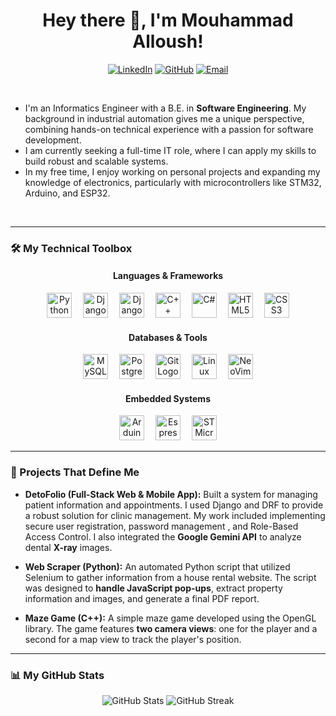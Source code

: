 <h1 align="center">Hey there 👋, I'm Mouhammad Alloush!</h1>

<div align="center">

  [![LinkedIn](https://img.shields.io/badge/linkedin-0077B5?style=for-the-badge&logo=linkedin&logoColor=white&logoSize=20)](https://www.linkedin.com/in/mouhammad-alloush06/)
  [![GitHub](https://img.shields.io/badge/GitHub-100000?style=for-the-badge&logo=github&logoColor=white&logoSize=20)](https://github.com/mouhamadaloush)
  [![Email](https://img.shields.io/badge/gmail-EA4335?style=for-the-badge&logo=gmail&logoColor=white&logoSize=20)](mouhamad.aloush06@gmail.com)
  
</div>

<br>

* I'm an Informatics Engineer with a B.E. in **Software Engineering**. My background in industrial automation gives me a unique perspective, combining hands-on technical experience with a passion for software development.
* I am currently seeking a full-time IT role, where I can apply my skills to build robust and scalable systems.
* In my free time, I enjoy working on personal projects and expanding my knowledge of electronics, particularly with microcontrollers like STM32, Arduino, and ESP32.

<br>

---

### 🛠️ My Technical Toolbox

<div align="center">
  <h4>Languages & Frameworks</h4>
  <img src="https://cdn.jsdelivr.net/gh/devicons/devicon/icons/python/python-original-wordmark.svg" height="40" alt="Python Logo" />
  <img width="10" />
  <img src="https://cdn.jsdelivr.net/gh/devicons/devicon/icons/django/django-plain.svg" height="40" alt="Django Logo" />
  <img width="10" />
  <img src="https://cdn.jsdelivr.net/gh/devicons/devicon/icons/djangorest/djangorest-original-wordmark.svg" height="40" alt="Django REST Framework" />
  <img width="10" />
  <img src="https://cdn.jsdelivr.net/gh/devicons/devicon/icons/cplusplus/cplusplus-original.svg" height="40" alt="C++ Logo" />
  <img width="10" />
  <img src="https://cdn.jsdelivr.net/gh/devicons/devicon/icons/csharp/csharp-original.svg" height="40" alt="C#" />
  <img width="10" />
  <img src="https://cdn.jsdelivr.net/gh/devicons/devicon/icons/html5/html5-original-wordmark.svg" height="40" alt="HTML5" />
  <img width="10" />
  <img src="https://cdn.jsdelivr.net/gh/devicons/devicon/icons/css3/css3-original-wordmark.svg" height="40" alt="CSS3" />
  
  <h4>Databases & Tools</h4>
  <img src="https://cdn.jsdelivr.net/gh/devicons/devicon/icons/mysql/mysql-original.svg" height="40" alt="MySQL Logo" />
  <img width="10" />
  <img src="https://cdn.jsdelivr.net/gh/devicons/devicon/icons/postgresql/postgresql-original.svg" height="40" alt="PostgreSQL Logo"/>
  <img width="10" />
  <img src="https://cdn.jsdelivr.net/gh/devicons/devicon/icons/git/git-original.svg" height="40" alt="Git Logo" />
  <img width="10" />
  <img src="https://cdn.jsdelivr.net/gh/devicons/devicon/icons/linux/linux-original.svg" height="40" alt="Linux" />
  <img width="10" />
  <img src="https://cdn.jsdelivr.net/gh/devicons/devicon/icons/neovim/neovim-original.svg" height="40" alt="NeoVim Logo"/>
  
  <h4>Embedded Systems</h4>
  <img src="https://cdn.jsdelivr.net/gh/devicons/devicon/icons/arduino/arduino-original.svg" height="40" alt="Arduino" />
  <img width="10" />
  <img src="https://cdn.simpleicons.org/espressif/E73527" height="40" alt="Espressif" />
  <img width="10" />
  <img src="https://cdn.jsdelivr.net/npm/simple-icons@v9/icons/stmicroelectronics.svg" height="40" alt="STMicroelectronics" />
</div>

---

### 🚀 Projects That Define Me

* **DetoFolio (Full-Stack Web & Mobile App):** Built a system for managing patient information and appointments. I used Django and DRF to provide a robust solution for clinic management. My work included implementing secure user registration, password management , and Role-Based Access Control. I also integrated the **Google Gemini API** to analyze dental **X-ray** images.

* **Web Scraper (Python):** An automated Python script that utilized Selenium to gather information from a house rental website. The script was designed to **handle JavaScript pop-ups**, extract property information and images, and generate a final PDF report.

* **Maze Game (C++):** A simple maze game developed using the OpenGL library. The game features **two camera views**: one for the player and a second for a map view to track the player's position.

---

### 📊 My GitHub Stats

<div align="center">
  
  ![GitHub Stats](https://github-readme-stats.vercel.app/api?username=mouhamadaloush&theme=dracula&show_icons=true&hide_border=true&count_private=true)
  ![GitHub Streak](https://streak-stats.demolab.com?user=mouhamadaloush&locale=en&mode=daily&theme=dracula&hide_border=true)
  
</div>

<br>
